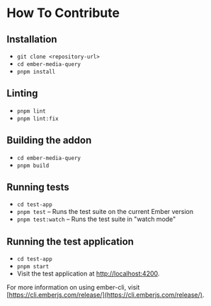 # How To Contribute

## Installation

- `git clone <repository-url>`
- `cd ember-media-query`
- `pnpm install`

## Linting

- `pnpm lint`
- `pnpm lint:fix`

## Building the addon

- `cd ember-media-query`
- `pnpm build`

## Running tests

- `cd test-app`
- `pnpm test` – Runs the test suite on the current Ember version
- `pnpm test:watch` – Runs the test suite in "watch mode"

## Running the test application

- `cd test-app`
- `pnpm start`
- Visit the test application at [http://localhost:4200](http://localhost:4200).

For more information on using ember-cli, visit [https://cli.emberjs.com/release/](https://cli.emberjs.com/release/).
